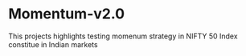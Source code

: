 # Momentum-v2.0
This projects highlights testing momenum strategy in NIFTY 50 Index constitue in Indian markets
